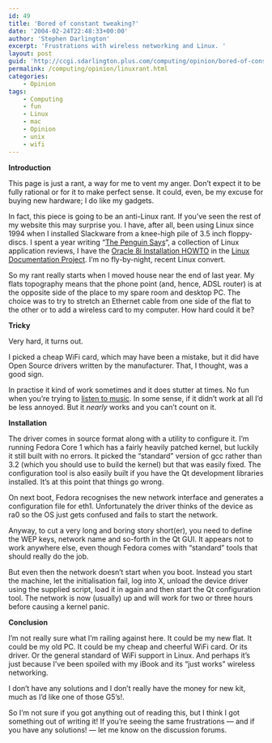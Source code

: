 ```yaml
---
id: 49
title: 'Bored of constant tweaking?'
date: '2004-02-24T22:48:33+00:00'
author: 'Stephen Darlington'
excerpt: 'Frustrations with wireless networking and Linux. '
layout: post
guid: 'http://ccgi.sdarlington.plus.com/computing/opinion/bored-of-constant-tweaking.html'
permalink: /computing/opinion/linuxrant.html
categories:
    - Opinion
tags:
    - Computing
    - fun
    - Linux
    - mac
    - Opinion
    - unix
    - wifi
---
```


**Introduction**

This page is just a rant, a way for me to vent my anger. Don’t expect it to be fully rational or for it to make perfect sense. It could, even, be my excuse for buying new hardware; I do like my gadgets.

In fact, this piece is going to be an anti-Linux rant. If you’ve seen the rest of my website this may surprise you. I have, after all, been using Linux since 1994 when I installed Slackware from a knee-high pile of 3.5 inch floppy-discs. I spent a year writing “[The Penguin Says](/computing/linux/tps/)“, a collection of Linux application reviews, I have the [Oracle 8i Installation HOWTO](/computing/oracle/oracle-howto/) in the [Linux Documentation Project](http://www.tldp.org/). I’m no fly-by-night, recent Linux convert.

So my rant really starts when I moved house near the end of last year. My flats topography means that the phone point (and, hence, ADSL router) is at the opposite side of the place to my spare room and desktop PC. The choice was to try to stretch an Ethernet cable from one side of the flat to the other or to add a wireless card to my computer. How hard could it be?

**Tricky**

Very hard, it turns out.

I picked a cheap WiFi card, which may have been a mistake, but it did have Open Source drivers written by the manufacturer. That, I thought, was a good sign.

In practise it kind of work sometimes and it does stutter at times. No fun when you’re trying to [listen to music](/computing/opinion/slimp3.html). In some sense, if it didn’t work at all I’d be less annoyed. But it *nearly* works and you can’t count on it.

**Installation**

The driver comes in source format along with a utility to configure it. I’m running Fedora Core 1 which has a fairly heavily patched kernel, but luckily it still built with no errors. It picked the “standard” version of gcc rather than 3.2 (which you should use to build the kernel) but that was easily fixed. The configuration tool is also easily built if you have the Qt development libraries installed. It’s at this point that things go wrong.

On next boot, Fedora recognises the new network interface and generates a configuration file for eth1. Unfortunately the driver thinks of the device as ra0 so the OS just gets confused and fails to start the network.

Anyway, to cut a very long and boring story short(er), you need to define the WEP keys, network name and so-forth in the Qt GUI. It appears not to work anywhere else, even though Fedora comes with “standard” tools that should really do the job.

But even then the network doesn’t start when you boot. Instead you start the machine, let the initialisation fail, log into X, unload the device driver using the supplied script, load it in again and then start the Qt configuration tool. The network is now (usually) up and will work for two or three hours before causing a kernel panic.

**Conclusion**

I’m not really sure what I’m railing against here. It could be my new flat. It could be my old PC. It could be my cheap and cheerful WiFi card. Or its driver. Or the general standard of WiFi support in Linux. And perhaps it’s just because I’ve been spoiled with my iBook and its “just works” wireless networking.

I don’t have any solutions and I don’t really have the money for new kit, much as I’d like one of those G5’s!.

So I’m not sure if you got anything out of reading this, but I think I got something out of writing it! If you’re seeing the same frustrations — and if you have any solutions! — let me know on the discussion forums.
